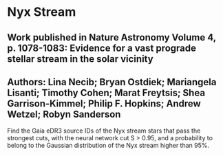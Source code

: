 # Nyx Stream
## Work published in Nature Astronomy Volume 4, p. 1078-1083: Evidence for a vast prograde stellar stream in the solar vicinity
## Authors: Lina Necib; Bryan Ostdiek; Mariangela Lisanti; Timothy Cohen; Marat Freytsis; Shea Garrison-Kimmel; Philip F. Hopkins; Andrew Wetzel; Robyn Sanderson


Find the Gaia eDR3 source IDs of the Nyx stream stars that pass the strongest cuts, with the neural network cut S > 0.95, and a probability to belong to the Gaussian distribution of the Nyx stream higher than 95%. 
